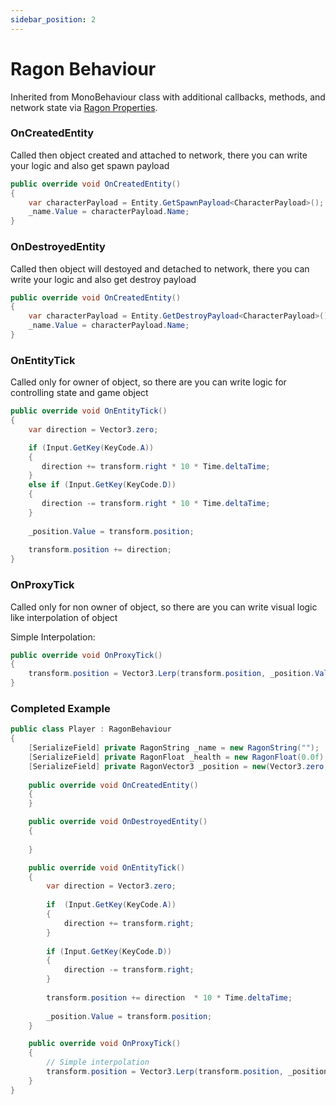 ```yaml
---
sidebar_position: 2
---
```


# Ragon Behaviour

Inherited from MonoBehaviour class with additional callbacks, methods, and network state via [Ragon Properties](/docs/unity/ragon-property.md).

### OnCreatedEntity

Called then object created and attached to network, there you can write your logic and also get spawn payload

```cs
public override void OnCreatedEntity()
{
    var characterPayload = Entity.GetSpawnPayload<CharacterPayload>(); 
    _name.Value = characterPayload.Name;    
}
```

### OnDestroyedEntity

Called then object will destoyed and detached to network, there you can write your logic and also get destroy payload

```cs
public override void OnCreatedEntity()
{
    var characterPayload = Entity.GetDestroyPayload<CharacterPayload>(); 
    _name.Value = characterPayload.Name;    
}
```

### OnEntityTick

Called only for owner of object, so there are you can write logic for controlling state and game object

```cs
public override void OnEntityTick()
{
    var direction = Vector3.zero;

    if (Input.GetKey(KeyCode.A))
    {
       direction += transform.right * 10 * Time.deltaTime;
    }
    else if (Input.GetKey(KeyCode.D))
    {
       direction -= transform.right * 10 * Time.deltaTime;
    }
  
    _position.Value = transform.position;
     
    transform.position += direction;
}
```

### OnProxyTick

Called only for non owner of object, so there are you can write visual logic like interpolation of object

Simple Interpolation:

```cs
public override void OnProxyTick()
{
    transform.position = Vector3.Lerp(transform.position, _position.Value, Time.deltaTime * 5);
}
```

### Completed Example

```cs showLineNumbers
public class Player : RagonBehaviour
{
    [SerializeField] private RagonString _name = new RagonString("");
    [SerializeField] private RagonFloat _health = new RagonFloat(0.0f);
    [SerializeField] private RagonVector3 _position = new(Vector3.zero, RagonAxis.XZ);
  
    public override void OnCreatedEntity()
    {
    }

    public override void OnDestroyedEntity()
    {
    
    }

    public override void OnEntityTick()
    { 
        var direction = Vector3.zero;
  
        if  (Input.GetKey(KeyCode.A))
        {
            direction += transform.right;
        }
        
        if (Input.GetKey(KeyCode.D))
        {
            direction -= transform.right;
        }
      
        transform.position += direction  * 10 * Time.deltaTime;
     
        _position.Value = transform.position;
    }

    public override void OnProxyTick()
    {
        // Simple interpolation
        transform.position = Vector3.Lerp(transform.position, _position.Value, Time.deltaTime * 5);
    }
}
```